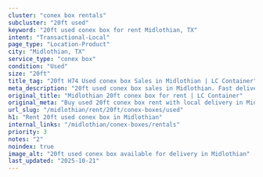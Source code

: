 ```yaml
---
cluster: "conex box rentals"
subcluster: "20ft used"
keyword: "20ft used conex box for rent Midlothian, TX"
intent: "Transactional-Local"
page_type: "Location-Product"
city: "Midlothian, TX"
service_type: "conex box"
condition: "Used"
size: "20ft"
title_tag: "20ft H74 Used conex box Sales in Midlothian | LC Container"
meta_description: "20ft used conex box sales in Midlothian. Fast delivery, competitive pricing. Serving conex boxes area. Quote ID: JIP. Call (214) 524-4168 for your free quote today."
original_title: "Midlothian 20ft conex box for rent | LC Container"
original_meta: "Buy used 20ft conex box rent with local delivery in Midlothian, TX. LC Container — local Since 2003. Request a fast quote today."
url_slug: "/midlothian/rent/20ft/conex-boxes/used"
h1: "Rent 20ft used conex box in Midlothian"
internal_links: "/midlothian/conex-boxes/rentals"
priority: 3
notes: "2"
noindex: true
image_alt: "20ft used conex box available for delivery in Midlothian"
last_updated: "2025-10-21"
---
```


<!-- TODO: Add unique city/inventory copy, images, and internal links here. -->
